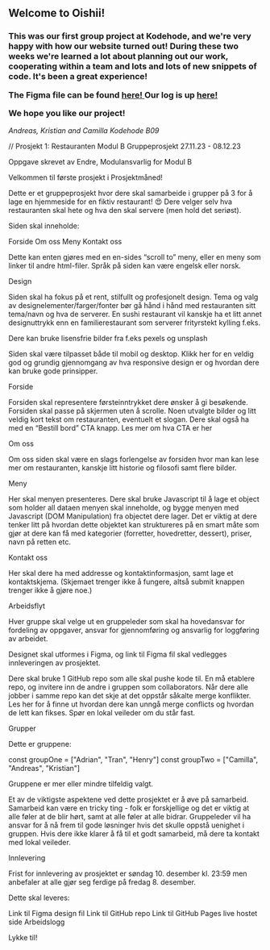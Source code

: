 <h2>Welcome to Oishii!</h2>

<h3>This was our first group project at Kodehode, and we're very happy with how our website turned out!
During these two weeks we're learned a lot about planning out our work, cooperating within a team and lots and lots of new snippets of code. 
It's been a great experience!

The Figma file can be found <a href="https://www.figma.com/file/c1bC7AXSus1ngLlzusfHKf/Untitled?type=design&node-id=23%3A40&mode=design&t=QNhrb3J2mFjiNvAO-1"> here! </a>
Our log is up <a href="https://docs.google.com/document/d/1do5jnazj7BKZ2q63Nx1-v2sM2_A4Th1k_B-6cuEb7lQ/edit?usp=sharing"> here!</a>


We hope you like our project!</h3>

<i>Andreas, Kristian and Camilla
Kodehode B09</i>


// Prosjekt 1: Restauranten
Modul B Gruppeprosjekt
27.11.23 - 08.12.23

Oppgave skrevet av Endre, Modulansvarlig for Modul B

Velkommen til første prosjekt i Prosjektmåned!

Dette er et gruppeprosjekt hvor dere skal samarbeide i grupper på 3 for å lage en hjemmeside for en fiktiv restaurant! 😍 Dere velger selv hva restauranten skal hete og hva den skal servere (men hold det seriøst).

Siden skal inneholde:

Forside
Om oss
Meny
Kontakt oss

Dette kan enten gjøres med en en-sides “scroll to” meny, eller en meny som linker til andre html-filer. Språk på siden kan være engelsk eller norsk.

Design

Siden skal ha fokus på et rent, stilfullt og profesjonelt design. Tema og valg av designelementer/farger/fonter bør gå hånd i hånd med restauranten sitt tema/navn og hva de serverer. En sushi restaurant vil kanskje ha et litt annet designuttrykk enn en familierestaurant som serverer frityrstekt kylling f.eks. 

Dere kan bruke lisensfrie bilder fra f.eks pexels og unsplash

Siden skal være tilpasset både til mobil og desktop. Klikk her for en veldig god og grundig gjennomgang av hva responsive design er og hvordan dere kan bruke gode prinsipper.

Forside

Forsiden skal representere førsteinntrykket dere ønsker å gi besøkende. Forsiden skal passe på skjermen uten å scrolle. Noen utvalgte bilder og litt veldig kort tekst om restauranten, eventuelt et slogan. Dere skal også ha med en “Bestill bord” CTA knapp. Les mer om hva CTA er her

Om oss

Om oss siden skal være en slags forlengelse av forsiden hvor man kan lese mer om restauranten, kanskje litt historie og filosofi samt flere bilder.

Meny

Her skal menyen presenteres. Dere skal bruke Javascript til å lage et object som holder all dataen menyen skal inneholde, og bygge menyen med Javascript (DOM Manipulation) fra objectet dere lager. Det er viktig at dere tenker litt på hvordan dette objektet kan struktureres på en smart måte som gjør at dere kan få med kategorier (forretter, hovedretter, dessert), priser, navn på retten etc.

Kontakt oss

Her skal dere ha med addresse og kontaktinformasjon, samt lage et kontaktskjema. (Skjemaet trenger ikke å fungere, altså submit knappen trenger ikke å gjøre noe.)


Arbeidsflyt

Hver gruppe skal velge ut en gruppeleder som skal ha hovedansvar for fordeling av oppgaver, ansvar for gjennomføring og ansvarlig for loggføring av arbeidet.

Designet skal utformes i Figma, og link til Figma fil skal vedlegges innleveringen av prosjektet.

Dere skal bruke 1 GitHub repo som alle skal pushe kode til. En må etablere repo, og invitere inn de andre i gruppen som collaborators. Når dere alle jobber i samme repo kan det skje at det oppstår såkalte merge konflikter. Les her for å finne ut hvordan dere kan unngå merge conflicts og hvordan de lett kan fikses. Spør en lokal veileder om du står fast.

Grupper

Dette er gruppene:

const groupOne = ["Adrian", "Tran", "Henry"]
const groupTwo = ["Camilla", "Andreas", "Kristian"]


Gruppene er mer eller mindre tilfeldig valgt.

Et av de viktigste aspektene ved dette prosjektet er å øve på samarbeid. Samarbeid kan være en tricky ting - folk er forskjellige og det er viktig at alle føler at de blir hørt, samt at alle føler at alle bidrar. Gruppeleder vil ha ansvar for å nå frem til gode løsninger hvis det skulle oppstå uenighet i gruppen. Hvis dere ikke klarer å få til et godt samarbeid, må dere ta kontakt med lokal veileder.

Innlevering

Frist for innlevering av prosjektet er søndag 10. desember kl. 23:59 men anbefaler at alle gjør seg ferdige på fredag 8. desember.

Dette skal leveres:

Link til Figma design fil
Link til GitHub repo
Link til GitHub Pages live hostet side
Arbeidslogg

Lykke til!

